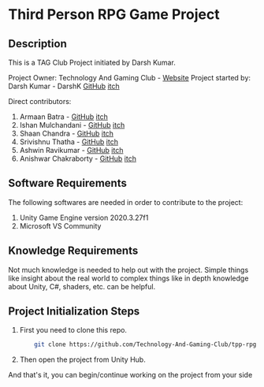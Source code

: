 # Third Person RPG Game Project

## Description
This is a TAG Club Project initiated by Darsh Kumar.

Project Owner: Technology And Gaming Club - [Website](http://www.tagclub.in)
Project started by: Darsh Kumar - DarshK [GitHub](https://github.com/DarshK35) [itch](https://darshk.itch.io)

Direct contributors:
1. Armaan Batra - [GitHub](https://github.com/Diablo-The-Supreme) [itch](https://armaanlegend.itch.io)
2. Ishan Mulchandani - [GitHub](https://github.com/ishanM17) [itch](https://deathg0d.itch.io)
3. Shaan Chandra - [GitHub](https://github.com/rectangle-man) [itch](https://rectangle-man.itch.io)
4. Srivishnu Thatha - [GitHub](https://github.com/srivishnu2002) [itch](https://srivishnu2002.itch.io)
5. Ashwin Ravikumar - [GitHub](https://github.com/E-Lucid-At0r) [itch](https://e-lucidat0r.itch.io)
6. Anishwar Chakraborty - [GitHub](https://github.com/agentheroic) [itch](https://agentheroic.itch.io)

## Software Requirements
The following softwares are needed in order to contribute to the project:
1. Unity Game Engine version 2020.3.27f1
2. Microsoft VS Community

## Knowledge Requirements
Not much knowledge is needed to help out with the project. Simple things like insight about the real world to complex things like in depth knowledge about Unity, C#, shaders, etc. can be helpful.


## Project Initialization Steps
1. First you need to clone this repo.
	```sh
		git clone https://github.com/Technology-And-Gaming-Club/tpp-rpg-project.git
	```
2. Then open the project from Unity Hub.

And that's it, you can begin/continue working on the project from your side